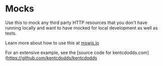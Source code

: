 # Mocks

Use this to mock any third party HTTP resources that you don't have running locally and want to have mocked for local development as well as tests.

Learn more about how to use this at [mswjs.io](https://mswjs.io/)

For an extensive example, see the [source code for kentcdodds.com](https://github.com/kentcdodds/kentcdodds